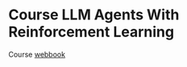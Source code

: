 # Course LLM Agents With Reinforcement Learning

Course [webbook](https://polina-tsvilodub.github.io/LMARL-course/intro.html)
